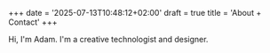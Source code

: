 +++
date = '2025-07-13T10:48:12+02:00'
draft = true
title = 'About + Contact'
+++

Hi, I'm Adam. I'm a creative technologist and designer.
